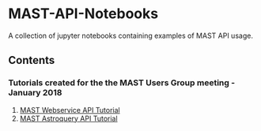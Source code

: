 # MAST-API-Notebooks
A collection of jupyter notebooks containing examples of MAST API usage.

## Contents

### Tutorials created for the the MAST Users Group meeting - January 2018
1. [MAST Webservice API Tutorial](MUG2018_APITutorial_Webservice.ipynb)
2. [MAST Astroquery API Tutorial](MUG2018_APITutorial_Astroquery.ipynb)
